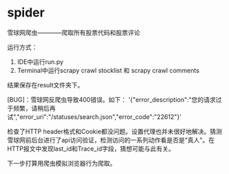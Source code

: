 # spider

雪球网爬虫————爬取所有股票代码和股票评论

运行方式：
  1. IDE中运行run.py
  2. Terminal中运行scrapy crawl stocklist 和 scrapy crawl comments
  
结果保存在result文件夹下。

[BUG]：雪球网反爬虫导致400错误。如下：
'{"error_description":"您的请求过于频繁，请稍后再试","error_uri":"/statuses/search.json","error_code":"22612"}'

检查了HTTP header格式和Cookie都没问题。设置代理也并未很好地解决。猜测雪球网前后台进行了api访问验证，检测访问的一系列动作看是否是"真人"。在HTTP报文中发现last_id和Trace_id字段，猜想可能与此有关。

下一步打算用爬虫模拟浏览器行为爬取。
